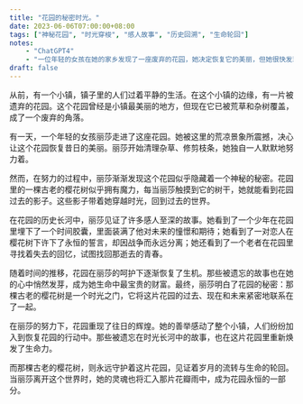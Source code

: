```yaml
---
title: "花园的秘密时光。"
date: 2023-06-06T07:00:00+08:00
tags: ["神秘花园", "时光穿梭", "感人故事", "历史回溯", "生命轮回"]
notes:
    - "ChatGPT4"
    - "一位年轻的女孩在她的家乡发现了一座废弃的花园，她决定恢复它的美丽，但她很快发现这个花园有着自己的秘密和过去。请讲述一个交织着岁月和历史的感人故事。"
draft: false
---
```


从前，有一个小镇，镇子里的人们过着平静的生活。在这个小镇的边缘，有一片被遗弃的花园。这个花园曾经是小镇最美丽的地方，但现在它已被荒草和杂树覆盖，成了一个废弃的角落。

有一天，一个年轻的女孩丽莎走进了这座花园。她被这里的荒凉景象所震撼，决心让这个花园恢复昔日的美丽。丽莎开始清理杂草、修剪枝条，她独自一人默默地努力着。

然而，在努力的过程中，丽莎渐渐发现这个花园似乎隐藏着一个神秘的秘密。花园里的一棵古老的樱花树似乎拥有魔力，每当丽莎触摸到它的树干，她就能看到花园过去的影子。这些影子带着她穿越时光，回到过去的世界。

在花园的历史长河中，丽莎见证了许多感人至深的故事。她看到了一个少年在花园里埋下了一个时间胶囊，里面装满了他对未来的憧憬和期待；她看到了一对恋人在樱花树下许下了永恒的誓言，却因战争而永远分离；她还看到了一个老者在花园里寻找着失去的回忆，试图找回那逝去的青春。

随着时间的推移，花园在丽莎的呵护下逐渐恢复了生机。那些被遗忘的故事也在她的心中悄然发芽，成为她生命中最宝贵的财富。最终，丽莎明白了花园的秘密：那棵古老的樱花树是一个时光之门，它将这片花园的过去、现在和未来紧密地联系在了一起。

在丽莎的努力下，花园重现了往日的辉煌。她的善举感动了整个小镇，人们纷纷加入到恢复花园的行动中。那些被遗忘在时光长河中的故事，也在这片花园里重新焕发了生命力。

而那棵古老的樱花树，则永远守护着这片花园，见证着岁月的流转与生命的轮回。当丽莎离开这个世界时，她的灵魂也将汇入那片花瓣雨中，成为花园永恒的一部分。


